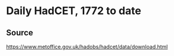 # Daily HadCET, 1772 to date

## Source

<https://www.metoffice.gov.uk/hadobs/hadcet/data/download.html>
